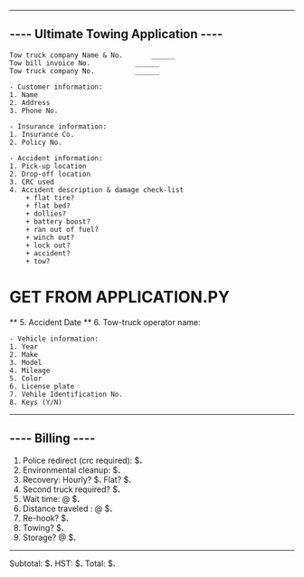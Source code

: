 --------------------------------------
---- Ultimate Towing Application  ----
--------------------------------------


    Tow truck company Name & No.       ______
    Tow bill invoice No. 	       ______
    Tow truck company No.	       ______

    - Customer information:
	1. Name
	2. Address
	3. Phone No.
    
    - Insurance information:
	1. Insurance Co.
	2. Policy No.
    
    - Accident information:
	1. Pick-up location
	2. Drop-off location
	3. CRC used
	4. Accident description & damage check-list
	    + flat tire?
	    + flat bed?
	    + dollies?
	    + battery boost?
	    + ran out of fuel?
	    + winch out?
	    + lock out?
	    + accident?
	    + tow?

# GET FROM APPLICATION.PY
**	5. Accident Date
**	6. Tow-truck operator name:

    - Vehicle information:
	1. Year
	2. Make
	3. Model
	4. Mileage
	5. Color
	6. License plate
	7. Vehile Identification No.
	8. Keys (Y/N)

-------------------
----  Billing  ----
-------------------

1. Police redirect (crc required):    $__.__
2. Environmental cleanup:             $__.__
3. Recovery:
    Hourly? 		              $__.__
    Flat? 			      $__.__
4. Second truck required?             $__.__
5. Wait time: <hours> 		    @ $__.__
5. Distance traveled : <kilometers> @ $__.__
6. Re-hook? 			      $__.__ 
7. Towing? 			      $__.__
8. Storage? 		     <days> @ $__.__
--------------------------------------------
Subtotal:			      $__.__
HST:				      $__.__
Total:				      $__.__				
